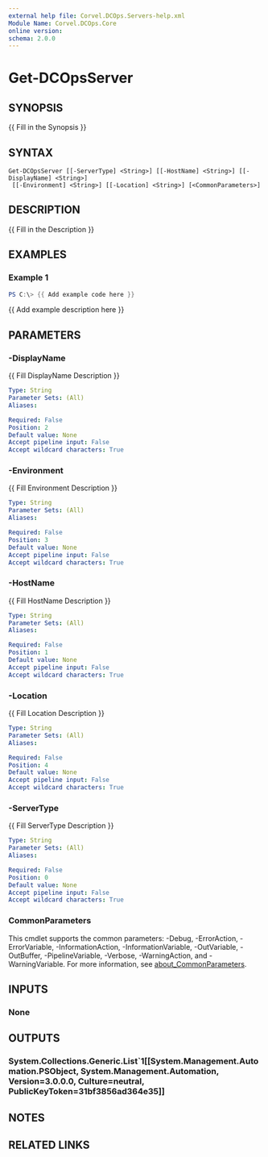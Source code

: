 ```yaml
---
external help file: Corvel.DCOps.Servers-help.xml
Module Name: Corvel.DCOps.Core
online version:
schema: 2.0.0
---
```


# Get-DCOpsServer

## SYNOPSIS
{{ Fill in the Synopsis }}

## SYNTAX

```
Get-DCOpsServer [[-ServerType] <String>] [[-HostName] <String>] [[-DisplayName] <String>]
 [[-Environment] <String>] [[-Location] <String>] [<CommonParameters>]
```

## DESCRIPTION
{{ Fill in the Description }}

## EXAMPLES

### Example 1
```powershell
PS C:\> {{ Add example code here }}
```

{{ Add example description here }}

## PARAMETERS

### -DisplayName
{{ Fill DisplayName Description }}

```yaml
Type: String
Parameter Sets: (All)
Aliases:

Required: False
Position: 2
Default value: None
Accept pipeline input: False
Accept wildcard characters: True
```

### -Environment
{{ Fill Environment Description }}

```yaml
Type: String
Parameter Sets: (All)
Aliases:

Required: False
Position: 3
Default value: None
Accept pipeline input: False
Accept wildcard characters: True
```

### -HostName
{{ Fill HostName Description }}

```yaml
Type: String
Parameter Sets: (All)
Aliases:

Required: False
Position: 1
Default value: None
Accept pipeline input: False
Accept wildcard characters: True
```

### -Location
{{ Fill Location Description }}

```yaml
Type: String
Parameter Sets: (All)
Aliases:

Required: False
Position: 4
Default value: None
Accept pipeline input: False
Accept wildcard characters: True
```

### -ServerType
{{ Fill ServerType Description }}

```yaml
Type: String
Parameter Sets: (All)
Aliases:

Required: False
Position: 0
Default value: None
Accept pipeline input: False
Accept wildcard characters: True
```

### CommonParameters
This cmdlet supports the common parameters: -Debug, -ErrorAction, -ErrorVariable, -InformationAction, -InformationVariable, -OutVariable, -OutBuffer, -PipelineVariable, -Verbose, -WarningAction, and -WarningVariable. For more information, see [about_CommonParameters](http://go.microsoft.com/fwlink/?LinkID=113216).

## INPUTS

### None

## OUTPUTS

### System.Collections.Generic.List`1[[System.Management.Automation.PSObject, System.Management.Automation, Version=3.0.0.0, Culture=neutral, PublicKeyToken=31bf3856ad364e35]]

## NOTES

## RELATED LINKS
